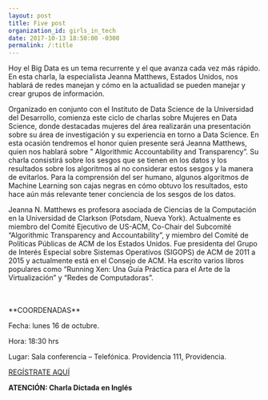 ```yaml
---
layout: post
title: Five post
organization_id: girls_in_tech
date: 2017-10-13 18:50:00 -0300
permalink: /:title
---
```

Hoy el Big Data es un tema recurrente y el que avanza cada vez más rápido. En esta charla, la especialista Jeanna Matthews, Estados Unidos, nos hablará de redes manejan y cómo en la actualidad se pueden manejar y crear grupos de información.

Organizado en conjunto con el Instituto de Data Science de la Universidad del Desarrollo, comienza este ciclo de charlas sobre Mujeres en Data Science, donde destacadas mujeres del área realizarán una presentación sobre su área de investigación y su experiencia en torno a Data Science. En esta ocasión tendremos el honor quien  presente será Jeanna Matthews, quien nos hablará sobre ” Algorithmic Accountability and Transparency”. Su charla consistirá sobre los sesgos que se tienen en los datos y los resultados sobre los algoritmos al no considerar estos sesgos y la manera de evitarlos. Para la comprensión del ser humano, algunos algoritmos de Machine Learning son cajas negras en cómo obtuvo los resultados, esto hace aún más relevante tener conciencia de los sesgos de los datos.

Jeanna N. Matthews es profesora asociada de Ciencias de la Computación en la Universidad de Clarkson (Potsdam, Nueva York). Actualmente es miembro del Comité Ejecutivo de US-ACM, Co-Chair del Subcomité “Algorithmic Transparency and Accountability”,  y miembro del Comité de Políticas Públicas de ACM de los Estados Unidos. Fue presidenta del Grupo de Interés Especial sobre Sistemas Operativos (SIGOPS) de ACM de 2011 a 2015 y actualmente está en el Consejo de ACM. Ha escrito varios libros populares como “Running Xen: Una Guía Práctica para el Arte de la Virtualización” y “Redes de Computadoras”.

<br/>
<br/>
**COORDENADAS**

Fecha: lunes 16 de octubre.

Hora: 18:30 hrs

Lugar: Sala conferencia – Telefónica. Providencia 111, Providencia.

<a href="https://www.eventbrite.es/e/entradas-mujeres-en-data-science-algorithmic-accountability-and-transparency-38853140790" target="_blank">REGÍSTRATE AQUÍ</a>



**ATENCIÓN: Charla Dictada en Inglés**